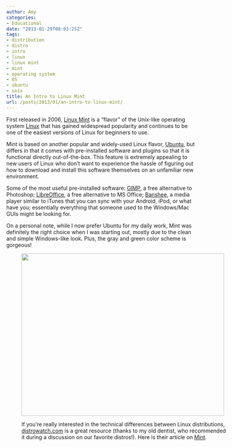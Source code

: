 ```yaml
---
author: Amy
categories:
- Educational
date: "2013-01-29T08:03:25Z"
tags:
- distribution
- distro
- intro
- linux
- linux mint
- mint
- operating system
- OS
- ubuntu
- unix
title: An Intro to Linux Mint
url: /posts/2013/01/an-intro-to-linux-mint/
---
```


First released in 2006, <a title="Linux Mint" href="http://www.linuxmint.com/" target="_blank">Linux Mint</a> is a &#8220;flavor&#8221; of the Unix-like operating system <a title="Linux" href="http://en.wikipedia.org/wiki/Linux" target="_blank">Linux</a> that has gained widespread popularity and continues to be one of the easiest versions of Linux for beginners to use.

Mint is based on another popular and widely-used Linux flavor, <a title="Ubuntu" href="http://www.ubuntu.com/ubuntu" target="_blank">Ubuntu</a>, but differs in that it comes with pre-installed software and plugins so that it is functional directly out-of-the-box. This feature is extremely appealing to new users of Linux who don&#8217;t want to experience the hassle of figuring out how to download and install this software themselves on an unfamiliar new environment.

Some of the most useful pre-installed software: <a title="GIMP" href="http://www.gimp.org/" target="_blank">GIMP</a>, a free alternative to Photoshop; <a title="http://www.libreoffice.org/" href="http://www.libreoffice.org/" target="_blank">LibreOffice</a>, a free alternative to MS Office; <a title="Banshee" href="http://banshee.fm/" target="_blank">Banshee</a>, a media player similar to iTunes that you can sync with your Android, iPod, or what have you; essentially everything that someone used to the Windows/Mac GUIs might be looking for.

On a personal note, while I now prefer Ubuntu for my daily work, Mint was definitely the right choice when I was starting out, mostly due to the clean and simple Windows-like look. Plus, the gray and green color scheme is gorgeous!<figure class="wp-caption alignnone" style="width: 545px">

<img class="" src="/wp-content/uploads/2013/01/mint.png" alt="" width="535" height="428" />

If you&#8217;re really interested in the technical differences between Linux distributions, <a href="http://distrowatch.com" target="_blank">distrowatch.com</a> is a great resource (thanks to my old dentist, who recommended it during a discussion on our favorite distros!). Here is their article on <a href="http://distrowatch.com/table.php?distribution=mint" target="_blank">Mint</a>.